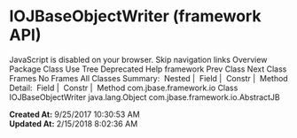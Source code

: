 # IOJBaseObjectWriter (framework   API)

JavaScript is disabled on your browser. Skip navigation links Overview Package Class Use Tree Deprecated Help framework Prev Class Next Class Frames No Frames All Classes Summary:  Nested |  Field |  Constr |  Method Detail:  Field |  Constr |  Method com.jbase.framework.io Class IOJBaseObjectWriter java.lang.Object com.jbase.framework.io.AbstractJB  

**Created At:** 9/25/2017 10:30:53 AM  
**Updated At:** 2/15/2018 8:02:36 AM  

